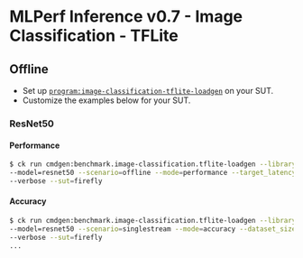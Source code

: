 # MLPerf Inference v0.7 - Image Classification - TFLite

## Offline

- Set up [`program:image-classification-tflite-loadgen`](https://github.com/ctuning/ck-mlperf/blob/master/program/image-classification-tflite-loadgen/README.md) on your SUT.
- Customize the examples below for your SUT.

### ResNet50

#### Performance

```bash
$ ck run cmdgen:benchmark.image-classification.tflite-loadgen --library=tflite-v2.2.0-ruy \
--model=resnet50 --scenario=offline --mode=performance --target_latency=400 \
--verbose --sut=firefly
```

#### Accuracy

```bash
$ ck run cmdgen:benchmark.image-classification.tflite-loadgen --library=tflite-v2.2.0-ruy \
--model=resnet50 --scenario=singlestream --mode=accuracy --dataset_size=50000 \
--verbose --sut=firefly
...
```
